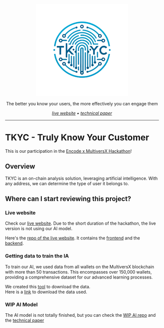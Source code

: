 <div align="center">
  
  <img src="https://github.com/MVX-TKYC/.github/blob/main/profile/tkyc%20logo_bg_transparent_x4.png" width="300" />

  <p>
    The better you know your users, the more effectively you can engage them
  </p>

  <p>    
    <i>
    <a href="https://tkyc-frontend.onrender.com/">live website</a>
    •
    <a href="https://mathis-skipper.notion.site/Technical-Paper-AI-c247ebfd5a2e46f0b999f60cc1cb596e">technical paper</a>    
    </i>
  </p>
  
</div>

<hr>




# TKYC - Truly Know Your Customer

This is our participation in the [Encode x MultiversX Hackathon](https://www.encode.club/multiversx-hackathon)!

## Overview

TKYC is an on-chain analysis solution, leveraging artificial intelligence.
With any address, we can determine the type of user it belongs to.

## Where can I start reviewing this project?

### Live website
Check our [live website](https://tkyc-frontend.onrender.com/). Due to the short duration of the hackathon, the live version is not using our AI model.

Here's the [repo of the live website](https://github.com/MVX-TKYC/app). It contains the [frontend](https://github.com/MVX-TKYC/app/tree/main/client) and the [backend](https://github.com/MVX-TKYC/app/tree/main/server).  

### Getting data to train the IA
To train our AI, we used data from all wallets on the MultiversX blockchain with more than 50 transactions. 
This encompasses over 150,000 wallets, providing a comprehensive dataset for our advanced learning processes.

We created this [tool](https://github.com/MVX-TKYC/tools/blob/main/wallets_data_scrapper/README.md) to download the data.  
Here is a [link](https://www.swisstransfer.com/d/ed39b9c2-d2b2-4e68-9a40-b5b87b983928) to download the data used.

### WIP AI Model
The AI model is not totally finished, but you can check the [WIP AI repo](https://github.com/MVX-TKYC/ai) and the [technical paper](https://mathis-skipper.notion.site/Technical-Paper-AI-c247ebfd5a2e46f0b999f60cc1cb596e)
